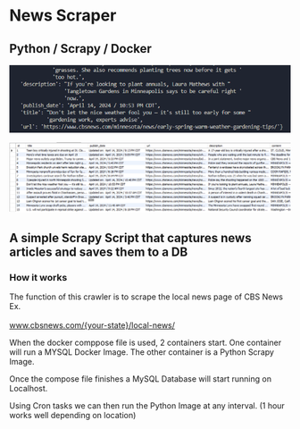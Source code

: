 # News Scraper
## Python / Scrapy / Docker
![alt text](imgs/terminal.png)

![alt text](imgs/workbench.png)



## A simple Scrapy Script that captures news articles and saves them to a DB
### How it works





The function of this crawler is to scrape the local news page of CBS News Ex. 
<br> <br>
www.cbsnews.com/{your-state}/local-news/

When the docker comppose file is used, 2 containers start. One container will run a MYSQL Docker Image. The other container is a Python Scrapy Image. 

Once the compose file finishes a MySQL Database will start running on Localhost. 

Using Cron tasks we can then run the Python Image at any interval. (1 hour works well depending on location)

